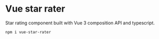 # Vue star rater

Star rating component built with Vue 3 composition API and typescript.

```
npm i vue-star-rater
```